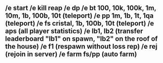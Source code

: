 /e start 
/e kill reap
/e dp
/e bt 100, 10k, 100k, 1m, 10m, 1b, 100b, 10t (teleport)
/e pp 1m, 1b, 1t, 1qa (teleport)
/e fs  cristal, 1b, 100b, 10t (teleport)
/e aps (all player statistics)
/e lb1, lb2 (transfer leaderboard "lb1" on spawn, "lb2" on the roof of the house)
/e f1 (respawn without loss rep)
/e rej (rejoin in server)
/e farm fs/pp (auto farm)
--

